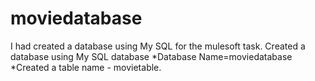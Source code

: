 # moviedatabase
I had created a database using My SQL for the mulesoft task.
Created a database using My SQL database *Database Name=moviedatabase *Created a table name - movietable.
